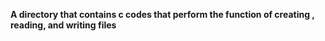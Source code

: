 **A directory that contains c codes that perform the function of creating , reading, and writing files**